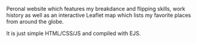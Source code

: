 Peronal website which features my breakdance and flipping skills, work history as well as an interactive Leaflet map which lists my favorite places from around the globe.

It is just simple HTML/CSS/JS and compiled with EJS.
